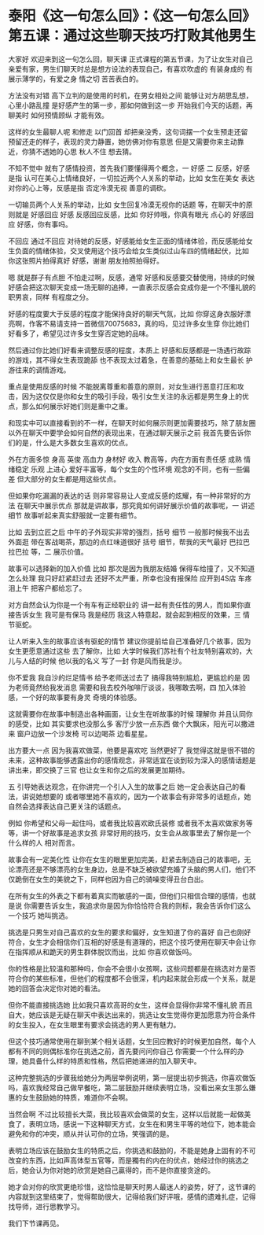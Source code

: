 # 泰阳《这一句怎么回》：《这一句怎么回》第五课：通过这些聊天技巧打败其他男生

大家好 欢迎来到这一句怎么回，聊天课 正式课程的第五节课，为了让女生对自己亲爱有家，男生们聊天时总是想方设法的表现自己，有喜欢吹虚的 有装身成的 有展示薄学的，有爱之身 情之切 苦苦表白的。

方法没有对错 高下立判的是使用的时机，在男女相处之间 能够让对方胡思乱想，心里小路乱撞 是好感产生的第一步，那如何做到这一步 开始我们今天的话题，再聊美时 如何预情顾纵 才能有效。

这样的女生最聊人呢 和修走 以门回首 却把亲没秀，这句词摆一个女生预走还留 预留还走的样子，表现的灵力静置，她仿佛对你有意思 但是又需要你来主动靠近，你猜不透她的心思 秋人不住 想去猜。

不知不觉中 就有了感情投资，首先我们要懂得两个概念，一 好感 二 反感，好感是指 认可在美心上情绪良好，一切拉近两个人关系的举动，比如 女生在美女 表达对你的心上等，反感是指 否定冷漠无视 善意的调砍。

一切输员两个人关系的举动，比如 女生回复冷漠无视你的话题 等，在聊天中的原则就是 好感回应 好感 反感回应反感，比如 你好帅哦，你真有眼光 点心的 好感回应 好感，你有事吗。

不回应 通过不回应 对待她的反感，好感能给女生正面的情绪体验，而反感能给女生负面的情绪体验，交叉使用这个技巧会给女生类似过山车四的情绪起伏，比如 你这张照片拍得真好 好感，谢谢 朋友拍照拍得好。

嗯 就是群子有点胆 不怕走过啊，反感，通常 好感和反感要交替使用，持续的时候 好感会把这次聊天变成一场无聊的追捧，一直表示反感会变成你是一个不懂礼貌的职男哀，同样 有程度之分。

好感的程度要大于反感的程度才能保持良好的聊天气氛，比如 你穿这身衣服好漂亮啊，作客不易请支持一首微信70075683，真的吗，见过许多女生穿 你比她们好看多了，希望见过许多女生穿否定她的品味。

然后通过你比她们好看来调整反感的程度，本质上 好感和反感都是一场遇行故踪的游戏，其不得女生表现跪舔 也不表现太过着急，在善意的基础上和女生最长 护游往来的调情游戏。

重点是使用反感的时候 不能脱离尊重和善意的原则，对女生进行恶意打压和攻击，因为这仅仅是你和女生的吸引手段，吸引女生关注的永远都是男生身上的优点，那么如何展示好她们则是重中之重。

和现实中可以直接看到的不一样，在聊天时如何展示则更加需要技巧，除了朋友圈以外在聊天中要学会如何自然的表现出来，在通过聊天展示之前 我首先要告诉你们的是，什么是大多数女生喜欢的优点。

外在方面多惊 身高 英俊 高血力 身材好 收入 教高等，内在方面有责任感 成熟 情绪稳定 乐观 上进心 爱好丰富等，每个女生的个性环境 观念的不同，也有一些偏差 但大部分的女生都是用这些优点。

但如果你吃漏漏的表达的话 则非常容易让人变成反感的炫耀，有一种非常好的方法 在聊天中展示优点 那就是讲故事，那究竟如何讲好展示价值的故事呢，一 讲述细节 故事听起来真实舒服就一定要有细节。

比如 去到立匠之后 中午的子外现实非常的强烈，括号 细节 一般那时候我不出去外面逛 带在客战喝茶，那边的点红味道很好 括号 细节，帮我的天气最好 巴拉巴拉巴拉 等，二 展示价值。

故事可以选择新的加入价值 比如 那次是因为我朋友结婚 保得车给撞了，又不知道怎么处理 我只好赶紧赶过去 还好不太严重，所幸也没有报保险 应开到4S店 车疼泪上午 把客户都给忘了。

对方自然会认为你是一个有车有正经职业的 讲一起有责任性的男人，而如果你直接告诉女生 我可是有保马 我是经历 我这人特意起，就会起到相反的效果，三 情节驱蛇。

让人听来入生的故事应该有驱蛇的情节 建议你提前给自己准备好几个故事，因为女生更愿意通过这些 去了解你，比如 大学时候我们苏社有个社友特别喜欢的，大儿与人结的时候 他以我的名义 写了一封 你是风而我是沙。

你不爱我 我自沙的烂足情书 给予老师送过去了 搞得我特别尴尬，更尴尬的是 因为老师竟然给我发消息 需要和我去校外咖啡厅谈谈，我哪敢去啊，四 加入体验感，一个好的故事要有身灵 奇境的体验感。

这就需要你在故事中制造出各种画面，让女生在听故事的时候 理解你 并且认同你的感受，比如 其实要求也没那么多 客厅少放一点东西 做个大飘床，阳光可以撒进来 窗户边放一个沙发椅 可以边喝茶 边看星星。

出方要大一点 因为我喜欢做菜，他要是喜欢吃 当然更好了 我觉得这就是很不错的未来，这种故事能够透露出你的感情观念，非常适宜在谈到较为深入的感情话题是讲出来，即交换了三官 也让女生和你之后的发展更加期待。

五 引导她表达观念，在你讲完一个引人入生的故事之后 她一定会表达自己的看法，讲说她想要的 或者哪里她不喜欢的，因为一个故事会有非常多的话题点，她自然会选择表达自己更关注的话题点。

例如 你希望和父母一起住吗，或者我比较喜欢欧氏装修 或者我不太喜欢做家务等等，讲一个好故事是追求女孩 非常好用的技巧，女生会从故事里去了解你是一个什么样的人 相对而言。

故事会有一定美化性 让你在女生的眼里更加完美，赶紧去制造自己的故事吧，无论漂亮还是不够漂亮的女生身边，总是不缺乏被欲望充婚了头脑的男人们，他们不仅跪倒在女生的美貌之下，同样也因为自己的骑噪变得丑台白出。

在所有女生的外表之下都有着真实而敏感的一面，但他们只相信合理的感情，也就是说 你需要告诉女生，我追求你是因为你恰恰符合我的则标，我会告诉你们这么一个技巧 她叫挑选。

挑选是只男生对自己喜欢的女生的要求和偏好，女生知道了你的喜好 自己也刚好符合，女生才会相信你们互相的好感是有道理的，把这个技巧使用在聊天中会让你在指挥顺从和跪天的男生群体脱饮而出，比如 你喜欢做饭吗。

你的性格是比较温和那种吗，你会不会很小女孩啊，这些问题都是在挑选对方是否符合你的某些标准，但他们的程度都不会很深，机内起来就会形成一个关系，就是她的回答会决定你对她的看法。

但你不能直接挑选她 比如我只喜欢高哥的女生，这样会显得你非常不懂礼貌 而且自大，她应该是无疑在聊天中表达出来的，挑选让女生觉得你更加愿意为符合条件的女生投入，在女生眼里有要求会挑选的男人更有魅力。

但这个技巧通常使用在聊到某个相关话题，女生回应教好的时候更加自然，每个人都有不同的则偶标准你在挑选之前，首先要问问你自己 你需要一个什么样的办理，她具备什么样的特质和性格，然后把她递进的加入聊天中。

这种完整挑选的步骤我给她分为两层举例说明，第一层提出初步挑选，你喜欢做饭吗，喜欢我经常自己做早餐吃，第二层鼓励并继续表明立场，没看出来女生那么嫌惠的女生鼓励她的特质，难道你不会啊。

当然会啊 不过比较擅长大菜，我比较喜欢会做菜的女生，这样以后就能一起做美食了，表明立场，感说一下这种聊天方式，女生在和男生平等的地位下，她本能会避免和你的冲突，顺从并认可你的立场，笑强调的是。

表明立场应该在鼓励女生的特质之后，你挑选和鼓励的，不能是她身上固有的不可改变的东西，比如声高体型五官等，而是獨有的内在的优点，她经过你的挑选之后，她会认为你对她的欣赏是她自己贏得的，而不是你直接贪途的。

她才会对你的欣赏更绝珍惜，这恰恰是聊天时男人最迷人的姿势，好了，这节课的内容就到这里结束了，觉得帮助很大，记得给我们好评哦，感情的遗难扎症，记得找导师，进行思教学习。

我们下节课再见。